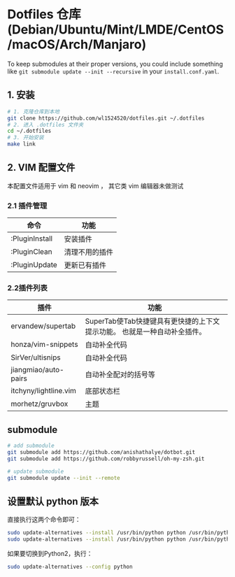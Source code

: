 # Dotfiles 仓库 (Debian/Ubuntu/Mint/LMDE/CentOS/macOS/Arch/Manjaro)

To keep submodules at their proper versions, you could include something like
`git submodule update --init --recursive` in your `install.conf.yaml`.

## 1. 安装
```bash
# 1. 克隆仓库到本地
git clone https://github.com/wl1524520/dotfiles.git ~/.dotfiles
# 2. 进入 .dotfiles 文件夹
cd ~/.dotfiles
# 3. 开始安装
make link
```

## 2. VIM 配置文件
本配置文件适用于 vim 和 neovim ， 其它类 vim 编辑器未做测试

### 2.1 插件管理
命令 | 功能
---|---
:PluginInstall | 安装插件
:PluginClean | 清理不用的插件
:PluginUpdate | 更新已有插件

### 2.2插件列表
插件 | 功能
---|---
ervandew/supertab | SuperTab使Tab快捷键具有更快捷的上下文提示功能。 也就是一种自动补全插件。
honza/vim-snippets | 自动补全代码
SirVer/ultisnips | 自动补全代码
jiangmiao/auto-pairs | 自动补全配对的括号等
itchyny/lightline.vim | 底部状态栏
morhetz/gruvbox | 主题

## submodule
```bash
# add submodule
git submodule add https://github.com/anishathalye/dotbot.git
git submodule add https://github.com/robbyrussell/oh-my-zsh.git

# update submodule
git submodule update --init --remote
```

## 设置默认 python 版本
直接执行这两个命令即可：
```bash
sudo update-alternatives --install /usr/bin/python python /usr/bin/python2 100
sudo update-alternatives --install /usr/bin/python python /usr/bin/python3 150
```
如果要切换到Python2，执行：
```bash
sudo update-alternatives --config python
```

